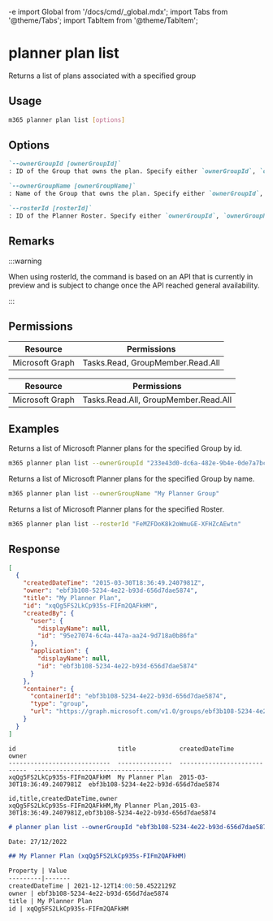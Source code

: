 -e <!-- DISCLAIMER: All secrets, passwords, and sensitive values in this document are examples only and not real credentials. -->
import Global from '/docs/cmd/_global.mdx';
import Tabs from '@theme/Tabs';
import TabItem from '@theme/TabItem';

# planner plan list

Returns a list of plans associated with a specified group

## Usage

```sh
m365 planner plan list [options]
```

## Options

```md definition-list
`--ownerGroupId [ownerGroupId]`
: ID of the Group that owns the plan. Specify either `ownerGroupId`, `ownerGroupName` or `rosterId`.

`--ownerGroupName [ownerGroupName]`
: Name of the Group that owns the plan. Specify either `ownerGroupId`, `ownerGroupName` or `rosterId`.

`--rosterId [rosterId]`
: ID of the Planner Roster. Specify either `ownerGroupId`, `ownerGroupName` or `rosterId`.
```

<Global />

## Remarks

:::warning

When using rosterId, the command is based on an API that is currently in preview and is subject to change once the API reached general availability.

:::

## Permissions

<Tabs>
  <TabItem value="Delegated">

  | Resource        | Permissions                      |
  |-----------------|----------------------------------|
  | Microsoft Graph | Tasks.Read, GroupMember.Read.All |

  </TabItem>
  <TabItem value="Application">

  | Resource        | Permissions                          |
  |-----------------|--------------------------------------|
  | Microsoft Graph | Tasks.Read.All, GroupMember.Read.All |

  </TabItem>
</Tabs>

## Examples

Returns a list of Microsoft Planner plans for the specified Group by id.

```sh
m365 planner plan list --ownerGroupId "233e43d0-dc6a-482e-9b4e-0de7a7bce9b4"
```

Returns a list of Microsoft Planner plans for the specified Group by name.

```sh
m365 planner plan list --ownerGroupName "My Planner Group"
```

Returns a list of Microsoft Planner plans for the specified Roster.

```sh
m365 planner plan list --rosterId "FeMZFDoK8k2oWmuGE-XFHZcAEwtn"
```

## Response

<Tabs>
  <TabItem value="JSON">

  ```json
  [
    {
      "createdDateTime": "2015-03-30T18:36:49.2407981Z",
      "owner": "ebf3b108-5234-4e22-b93d-656d7dae5874",
      "title": "My Planner Plan",
      "id": "xqQg5FS2LkCp935s-FIFm2QAFkHM",
      "createdBy": {
        "user": {
          "displayName": null,
          "id": "95e27074-6c4a-447a-aa24-9d718a0b86fa"
        },
        "application": {
          "displayName": null,
          "id": "ebf3b108-5234-4e22-b93d-656d7dae5874"
        }
      },
      "container": {
        "containerId": "ebf3b108-5234-4e22-b93d-656d7dae5874",
        "type": "group",
        "url": "https://graph.microsoft.com/v1.0/groups/ebf3b108-5234-4e22-b93d-656d7dae5874"
      }
    }
  ]
  ```

  </TabItem>
  <TabItem value="Text">

  ```text
  id                            title            createdDateTime               owner
  ----------------------------  ---------------  ----------------------------  ------------------------------------
  xqQg5FS2LkCp935s-FIFm2QAFkHM  My Planner Plan  2015-03-30T18:36:49.2407981Z  ebf3b108-5234-4e22-b93d-656d7dae5874
  ```

  </TabItem>
  <TabItem value="CSV">

  ```csv
  id,title,createdDateTime,owner
  xqQg5FS2LkCp935s-FIFm2QAFkHM,My Planner Plan,2015-03-30T18:36:49.2407981Z,ebf3b108-5234-4e22-b93d-656d7dae5874
  ```

  </TabItem>
  <TabItem value="Markdown">

  ```md
  # planner plan list --ownerGroupId "ebf3b108-5234-4e22-b93d-656d7dae5874"

  Date: 27/12/2022

  ## My Planner Plan (xqQg5FS2LkCp935s-FIFm2QAFkHM)

  Property | Value
  ---------|-------
  createdDateTime | 2021-12-12T14:00:50.4522129Z
  owner | ebf3b108-5234-4e22-b93d-656d7dae5874
  title | My Planner Plan
  id | xqQg5FS2LkCp935s-FIFm2QAFkHM
  ```

  </TabItem>
</Tabs>
